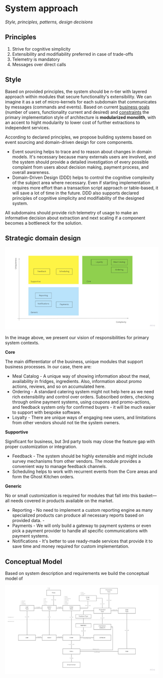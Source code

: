# System approach 

_Style, principles, patterns, design decisions_

## Principles

1. Strive for cognitive simplicity 
2. Extensibility and modifiability preferred in case of trade-offs  
3. Telemetry is mandatory
4. Messages over direct calls

## Style

Based on provided principles, the system should be n-tier with layered approach within modules that secure functionality's extensibility. We can imagine it as a set of micro-kernels for each subdomain that communicates by messages (commands and events). Based on current [business goals](https://github.com/ldynia/archcolider/blob/master/Business%20goal%20and%20scope.md) (number of users, functionality current and desired) and [constraints](https://github.com/ldynia/archcolider/blob/master/Constraints.md) the primary implementation style of architecture is **modularized monolith**, with an accent to hight modularity to lower cost of further extractions to independent services. 

According to declared principles, we propose building systems based on event sourcing and domain-driven design for core components. 
- Event sourcing helps to trace and to reason about changes in domain models. It's necessary because many externals users are involved, and the system should provide a detailed investigation of every possible complaint from users about decision making, payment process, and overall awareness. 
- Domain-Driven Design (DDD) helps to control the cognitive complexity of the subject area where necessary. Even if starting implementation requires more effort than a transaction script approach or table-based, it will save a lot of time in the future. DDD also supports declared principles of cognitive simplicity and modifiability of the designed system.  

All subdomains should provide rich telemetry of usage to make an informative decision about extraction and next scaling if a component becomes a bottleneck for the solution. 

## Strategic domain design 

![Strategic Domain Design](/img/FF_StrategicDomainDesign.jpg)

In the image above, we present our vision of responsibilities for primary system contexts. 

**Core** 

The main differentiator of the business, unique modules that support business processes. In our case, there are: 
- Meal Catalog - A unique way of showing information about the meal, availability in fridges, ingredients. Also, information about promo actions, reviews, and so on accumulated here. 
- Ordering - A standard catering system might not help here as we need rich extensibility and control over orders. Subscribed orders, checking through online payment systems, using coupons and promo-actions, and feedback system only for confirmed buyers - it will be much easier to support with bespoke software. 
- Loyalty - There are unique ways of engaging new users, and limitations from other vendors should not tie the system owners. 

**Supportive**

Significant for business, but 3rd party tools may close the feature gap with proper customization or integration. 
- Feedback - The system should be highly extensible and might include survey mechanisms from other vendors.  The module provides a convenient way to manage feedback channels. 
- Scheduling helps to work with recurrent events from the Core areas and form the Ghost Kitchen orders. 

**Generic**

No or small customization is required for modules that fall into this basket—all needs covered in products available on the market. 
- Reporting - No need to implement a custom reporting engine as many specialized products can produce all necessary reports based on provided data. -
- Payments - We will only build a gateway to payment systems or even pick a payment provider to handle all specific communications with payment systems. 
- Notifications - It's better to use ready-made services that provide it to save time and money required for custom implementation. 

## Conceptual Model

Based on system description and requirements we build the conceptual model of 

![Metamodel](/img/FF_Metamodel.jpg)
